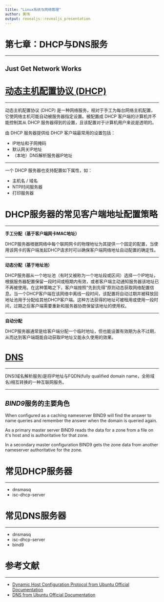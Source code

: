 ```yaml
---
title: "Linux系统与网络管理"
author: 黄玮
output: revealjs::revealjs_presentation
---
```


# 第七章：DHCP与DNS服务

---

## Just Get Network Works

# [动态主机配置协议 (DHCP)](https://help.ubuntu.com/lts/serverguide/dhcp.html)

---

动态主机配置协议 (DHCP) 是一种网络服务，相对于手工为每台网络主机配置，它使网络主机可能自动被服务器指定设置。被配置成 DHCP 客户端的计算机并不能控制其从 DHCP 服务器得到的设置，且该配置对于计算机用户来说是透明的。

由 DHCP 服务器提供给 DHCP 客户端最常用的设置包括：

* IP地址和子网掩码
* 默认网关IP地址
* （本地）DNS解析服务器IP地址

---

一个 DHCP 服务器也支持配置如下属性，如：

* 主机名 / 域名
* NTP时间服务器
* 打印服务器

# DHCP服务器的常见客户端地址配置策略

---

**手工分配（基于客户端网卡MAC地址）**

DHCP服务器根据网络中每个联网网卡的物理地址为其提供一个固定的配置，当使用该网卡的客户端发起DHCP请求时可以确保客户端网络地址自动配置的确定性。

---

**动态分配（基于地址池）**

DHCP服务器从一个地址池（有时又被称为一个地址段或区间）选择一个IP地址，根据服务器配置保留一段时间或租期内有效，或者客户端主动通知服务器该地址已不再被使用。在这种策略之下，客户端按照“先到先得”原则动态获取网络配置信息。当一个DHCP客户端在该网络中离线一段时间，该配置将自动过期并被释放回地址池用于分配给其他DHCP客户端。这种方法获得的地址可被租用或使用一段时间，过期之后客户端需要重新和服务器协商保留该地址的使用权。

---

**自动分配**

DHCP服务器通常是给客户端分配一个临时地址，但也能设置有效期为永不过期，从而达到客户端既能自动获取IP地址又能永久使用的效果。

# [DNS](https://help.ubuntu.com/lts/serverguide/dns.html)

---

DNS(域名解析服务)是将IP地址与FQDN(fully qualified domain name，全称域名)相互转换的一种互联网服务。

---

## ***BIND9***服务的主要角色

When configured as a caching nameserver BIND9 will find the answer to name queries and remember the answer when the domain is queried again.

As a primary master server BIND9 reads the data for a zone from a file on it's host and is authoritative for that zone.

In a secondary master configuration BIND9 gets the zone data from another nameserver authoritative for the zone.

# 常见DHCP服务器

---

* dnsmasq
* isc-dhcp-server

# 常见DNS服务器

---

* dnsmasq
* isc-dhcp-server
* bind9

# 参考文献

---

* [Dynamic Host Configuration Protocol from Ubuntu Official Documentation](https://help.ubuntu.com/lts/serverguide/dhcp.html)
* [DNS from Ubuntu Official Documentation](https://help.ubuntu.com/lts/serverguide/dns.html)

